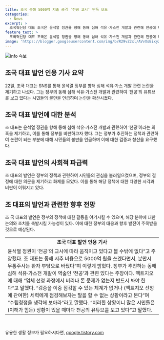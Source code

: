 ```yaml
---
title: 조국 동해 5000억 지출 공격 ‘천공 교시’ 단독 보도
categories:
  - News
excerpt: >
  조국혁신당 대표 조국은 윤석열 정권을 향해 동해 심해 석유·가스전 개발과 관련해 천공에 따라 움직이고 있다고 주장했다. 또한, 페인버스터 무통주사 비용 부담 문제와 미국 액트지오의 선정 과정에 대한 의혹을 제기했다. 조 대표는 이를 통해 정부의 청정수렴을 촉구하고, 시민들이 천공의 유튜브를 보며 상황을 주시하고 있다고 강조했다.
feature_text: >
  조국혁신당 대표 조국은 윤석열 정권을 향해 동해 심해 석유·가스전 개발과 관련해 천공에 따라 움직이고 있다고 주장했다. 또한, 페인버스터 무통주사 비용 부담 문제와 미국 액트지오의 선정 과정에 대한 의혹을 제기했다. 조 대표는 이를 통해 정부의 청정수렴을 촉구하고, 시민들이 천공의 유튜브를 보며 상황을 주시하고 있다고 강조했다.
image: 'https://blogger.googleusercontent.com/img/b/R29vZ2xl/AVvXsEixyZcFfHzMRdzZMjFBmAUKJYCLCGyLL1o632UiGVXcaFdKo_bkvkuCioo0uUKlGfBVcT3P84aROyZIXSBEx3Aw5nCQ3pTgDom1WDC4m8eifvWiAmWEEVb4x6G_l8C0QH225ldMjyaFvpxGEBGNO37VmDTDMHGhJPq73UglMfDca1-0aw/s1600/blogspot.png'
---
```


<p><img src="https://blogger.googleusercontent.com/img/b/R29vZ2xl/AVvXsEixyZcFfHzMRdzZMjFBmAUKJYCLCGyLL1o632UiGVXcaFdKo_bkvkuCioo0uUKlGfBVcT3P84aROyZIXSBEx3Aw5nCQ3pTgDom1WDC4m8eifvWiAmWEEVb4x6G_l8C0QH225ldMjyaFvpxGEBGNO37VmDTDMHGhJPq73UglMfDca1-0aw/s1600/blogspot.png" alt="info 속보" /></p>

<h2 data-ke-size="size26">조국 대표 발언 인용 기사 요약</h2>

<p data-ke-size="size16">22일, 조국 대표는 SNS를 통해 윤석열 정부를 향해 심해 석유·가스 개발 관련 논란을 제기하고 나섰다. 그는 정부의 동해 심해 석유·가스전 개발과 관련하여 ‘천공’의 유튜브를 보고 있다는 시민들의 불만을 언급하며 논란을 확산시켰다.</p>

<h2 data-ke-size="size26">조국 대표 발언에 대한 분석</h2>

<p data-ke-size="size16">조 대표는 윤석열 정권을 향해 동해 심해 석유·가스전 개발과 관련하여 ‘천공’이라는 의혹을 제기하고, 이를 통해 정부를 비판하고자 했다. 그는 정부가 추진하는 정책과 관련하여 논란이 되는 부분에 대해 시민들의 불만을 언급하며 이에 대한 검증과 청산을 요구했다.</p>

<h2 data-ke-size="size26">조국 대표 발언의 사회적 파급력</h2>

<p data-ke-size="size16">조 대표의 발언은 정부의 정책과 관련하여 시민들의 관심을 불러일으켰으며, 정부의 결정에 대한 의문을 제기하고 화제를 모았다. 이를 통해 해당 정책에 대한 다양한 시각과 비판이 이뤄지고 있다.</p>

<h2 data-ke-size="size26">조 대표의 발언과 관련한 향후 전망</h2>

<p data-ke-size="size16">조 국 대표의 발언은 정부의 정책에 대한 갈등을 야기시킬 수 있으며, 해당 분야에 대한 논의와 조치를 촉발시킬 가능성이 있다. 이에 대한 정부의 대응과 향후 발전이 주목받을 것으로 예상된다.</p>

<table>
  <tr>
    <td style="text-align: center; height: 17px;"><b>조국 대표 발언 인용 기사</b></td>
  </tr>
  <tr>
    <td>윤석열 정권이 ‘천공’의 교시에 따라 움직이고 있다고 볼 수밖에 없다”고 주장했다. 조 대표는 동해 시추 비용으로 5000억 원을 쓰겠다면서, 분만시 무통주사는 환자 부담으로 바꿨다”며 이렇게 밝혔다. 정부가 추진하는 동해 심해 석유·가스전 개발이 역술인 ‘천공’과 관련 있다는 주장이다. 액트지오에 대해 “업체 선정 과정에서 비리나 돈 문제가 없는지 반드시 봐야 한다”고 말했다. “검증을 이중 점검할 수 있는 체계가 없거나 (액트지오 선정에 관여한) 세력에게 점검해보자는 말을 할 수 없는 상황이라고 본다”며 “수렴청정을 생각해 보아라”라고 말했다. “이러한 상황이니 많은 시민들은 (이해가 힘든) 상황이 있을 때마다 천공의 유튜브를 보고 있다”고 말했다.</td>
  </tr>
</table>

<p data-ke-size="size16">&nbsp;</p>
유용한 생활 정보가 필요하시다면, <a href="https://qoogle.tistory.com" rel="dofollow">qoogle.tistory.com</a>


